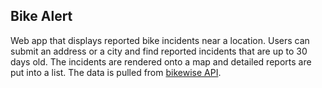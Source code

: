 ## Bike Alert

Web app that displays reported bike incidents near a location.
Users can submit an address or a city and find reported incidents that are up to 30 days old.
The incidents are rendered onto a map and detailed reports are put into a list.
The data is pulled from [bikewise API](https://www.bikewise.org/documentation/api_v2).